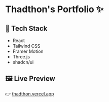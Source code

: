 # Thadthon's Portfolio ✨



## 🚀 Tech Stack
- React
- Tailwind CSS
- Framer Motion
- Three.js
- shadcn/ui

## 🖼️ Live Preview
👉 [thadthon.vercel.app](https://thadthon.vercel.app)


